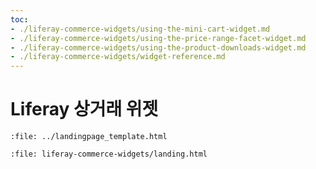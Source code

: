 ```yaml
---
toc:
- ./liferay-commerce-widgets/using-the-mini-cart-widget.md
- ./liferay-commerce-widgets/using-the-price-range-facet-widget.md
- ./liferay-commerce-widgets/using-the-product-downloads-widget.md
- ./liferay-commerce-widgets/widget-reference.md
---
```

# Liferay 상거래 위젯

```{raw} html
:file: ../landingpage_template.html
```

```{raw} html
:file: liferay-commerce-widgets/landing.html
```